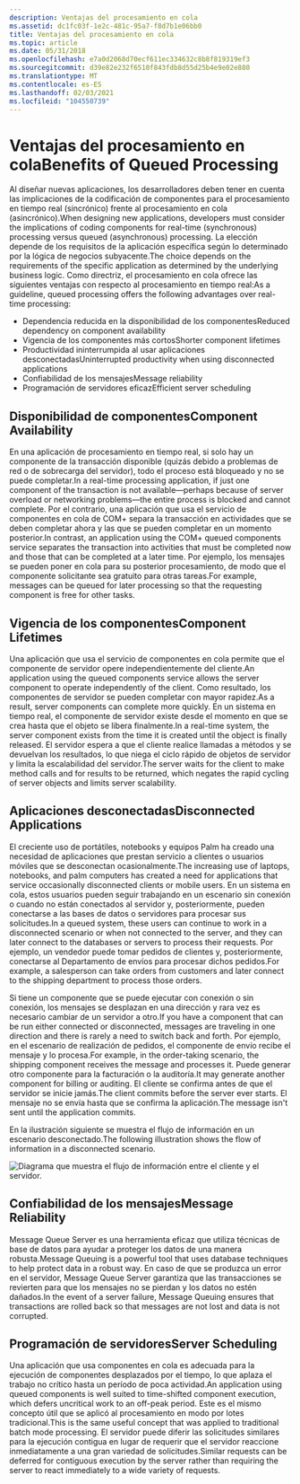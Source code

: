 ```yaml
---
description: Ventajas del procesamiento en cola
ms.assetid: dc1fc03f-1e2c-481c-95a7-f8d7b1e06bb0
title: Ventajas del procesamiento en cola
ms.topic: article
ms.date: 05/31/2018
ms.openlocfilehash: e7a0d2068d70ecf611ec334632c8b8f819319ef3
ms.sourcegitcommit: d39e82e232f6510f843fdb8d55d25b4e9e02e880
ms.translationtype: MT
ms.contentlocale: es-ES
ms.lasthandoff: 02/03/2021
ms.locfileid: "104550739"
---
```

# <a name="benefits-of-queued-processing"></a><span data-ttu-id="2b0cf-103">Ventajas del procesamiento en cola</span><span class="sxs-lookup"><span data-stu-id="2b0cf-103">Benefits of Queued Processing</span></span>

<span data-ttu-id="2b0cf-104">Al diseñar nuevas aplicaciones, los desarrolladores deben tener en cuenta las implicaciones de la codificación de componentes para el procesamiento en tiempo real (sincrónico) frente al procesamiento en cola (asincrónico).</span><span class="sxs-lookup"><span data-stu-id="2b0cf-104">When designing new applications, developers must consider the implications of coding components for real-time (synchronous) processing versus queued (asynchronous) processing.</span></span> <span data-ttu-id="2b0cf-105">La elección depende de los requisitos de la aplicación específica según lo determinado por la lógica de negocios subyacente.</span><span class="sxs-lookup"><span data-stu-id="2b0cf-105">The choice depends on the requirements of the specific application as determined by the underlying business logic.</span></span> <span data-ttu-id="2b0cf-106">Como directriz, el procesamiento en cola ofrece las siguientes ventajas con respecto al procesamiento en tiempo real:</span><span class="sxs-lookup"><span data-stu-id="2b0cf-106">As a guideline, queued processing offers the following advantages over real-time processing:</span></span>

-   <span data-ttu-id="2b0cf-107">Dependencia reducida en la disponibilidad de los componentes</span><span class="sxs-lookup"><span data-stu-id="2b0cf-107">Reduced dependency on component availability</span></span>
-   <span data-ttu-id="2b0cf-108">Vigencia de los componentes más cortos</span><span class="sxs-lookup"><span data-stu-id="2b0cf-108">Shorter component lifetimes</span></span>
-   <span data-ttu-id="2b0cf-109">Productividad ininterrumpida al usar aplicaciones desconectadas</span><span class="sxs-lookup"><span data-stu-id="2b0cf-109">Uninterrupted productivity when using disconnected applications</span></span>
-   <span data-ttu-id="2b0cf-110">Confiabilidad de los mensajes</span><span class="sxs-lookup"><span data-stu-id="2b0cf-110">Message reliability</span></span>
-   <span data-ttu-id="2b0cf-111">Programación de servidores eficaz</span><span class="sxs-lookup"><span data-stu-id="2b0cf-111">Efficient server scheduling</span></span>

## <a name="component-availability"></a><span data-ttu-id="2b0cf-112">Disponibilidad de componentes</span><span class="sxs-lookup"><span data-stu-id="2b0cf-112">Component Availability</span></span>

<span data-ttu-id="2b0cf-113">En una aplicación de procesamiento en tiempo real, si solo hay un componente de la transacción disponible (quizás debido a problemas de red o de sobrecarga del servidor), todo el proceso está bloqueado y no se puede completar.</span><span class="sxs-lookup"><span data-stu-id="2b0cf-113">In a real-time processing application, if just one component of the transaction is not available—perhaps because of server overload or networking problems—the entire process is blocked and cannot complete.</span></span> <span data-ttu-id="2b0cf-114">Por el contrario, una aplicación que usa el servicio de componentes en cola de COM+ separa la transacción en actividades que se deben completar ahora y las que se pueden completar en un momento posterior.</span><span class="sxs-lookup"><span data-stu-id="2b0cf-114">In contrast, an application using the COM+ queued components service separates the transaction into activities that must be completed now and those that can be completed at a later time.</span></span> <span data-ttu-id="2b0cf-115">Por ejemplo, los mensajes se pueden poner en cola para su posterior procesamiento, de modo que el componente solicitante sea gratuito para otras tareas.</span><span class="sxs-lookup"><span data-stu-id="2b0cf-115">For example, messages can be queued for later processing so that the requesting component is free for other tasks.</span></span>

## <a name="component-lifetimes"></a><span data-ttu-id="2b0cf-116">Vigencia de los componentes</span><span class="sxs-lookup"><span data-stu-id="2b0cf-116">Component Lifetimes</span></span>

<span data-ttu-id="2b0cf-117">Una aplicación que usa el servicio de componentes en cola permite que el componente de servidor opere independientemente del cliente.</span><span class="sxs-lookup"><span data-stu-id="2b0cf-117">An application using the queued components service allows the server component to operate independently of the client.</span></span> <span data-ttu-id="2b0cf-118">Como resultado, los componentes de servidor se pueden completar con mayor rapidez.</span><span class="sxs-lookup"><span data-stu-id="2b0cf-118">As a result, server components can complete more quickly.</span></span> <span data-ttu-id="2b0cf-119">En un sistema en tiempo real, el componente de servidor existe desde el momento en que se crea hasta que el objeto se libera finalmente.</span><span class="sxs-lookup"><span data-stu-id="2b0cf-119">In a real-time system, the server component exists from the time it is created until the object is finally released.</span></span> <span data-ttu-id="2b0cf-120">El servidor espera a que el cliente realice llamadas a métodos y se devuelvan los resultados, lo que niega el ciclo rápido de objetos de servidor y limita la escalabilidad del servidor.</span><span class="sxs-lookup"><span data-stu-id="2b0cf-120">The server waits for the client to make method calls and for results to be returned, which negates the rapid cycling of server objects and limits server scalability.</span></span>

## <a name="disconnected-applications"></a><span data-ttu-id="2b0cf-121">Aplicaciones desconectadas</span><span class="sxs-lookup"><span data-stu-id="2b0cf-121">Disconnected Applications</span></span>

<span data-ttu-id="2b0cf-122">El creciente uso de portátiles, notebooks y equipos Palm ha creado una necesidad de aplicaciones que prestan servicio a clientes o usuarios móviles que se desconectan ocasionalmente.</span><span class="sxs-lookup"><span data-stu-id="2b0cf-122">The increasing use of laptops, notebooks, and palm computers has created a need for applications that service occasionally disconnected clients or mobile users.</span></span> <span data-ttu-id="2b0cf-123">En un sistema en cola, estos usuarios pueden seguir trabajando en un escenario sin conexión o cuando no están conectados al servidor y, posteriormente, pueden conectarse a las bases de datos o servidores para procesar sus solicitudes.</span><span class="sxs-lookup"><span data-stu-id="2b0cf-123">In a queued system, these users can continue to work in a disconnected scenario or when not connected to the server, and they can later connect to the databases or servers to process their requests.</span></span> <span data-ttu-id="2b0cf-124">Por ejemplo, un vendedor puede tomar pedidos de clientes y, posteriormente, conectarse al Departamento de envíos para procesar dichos pedidos.</span><span class="sxs-lookup"><span data-stu-id="2b0cf-124">For example, a salesperson can take orders from customers and later connect to the shipping department to process those orders.</span></span>

<span data-ttu-id="2b0cf-125">Si tiene un componente que se puede ejecutar con conexión o sin conexión, los mensajes se desplazan en una dirección y rara vez es necesario cambiar de un servidor a otro.</span><span class="sxs-lookup"><span data-stu-id="2b0cf-125">If you have a component that can be run either connected or disconnected, messages are traveling in one direction and there is rarely a need to switch back and forth.</span></span> <span data-ttu-id="2b0cf-126">Por ejemplo, en el escenario de realización de pedidos, el componente de envío recibe el mensaje y lo procesa.</span><span class="sxs-lookup"><span data-stu-id="2b0cf-126">For example, in the order-taking scenario, the shipping component receives the message and processes it.</span></span> <span data-ttu-id="2b0cf-127">Puede generar otro componente para la facturación o la auditoría.</span><span class="sxs-lookup"><span data-stu-id="2b0cf-127">It may generate another component for billing or auditing.</span></span> <span data-ttu-id="2b0cf-128">El cliente se confirma antes de que el servidor se inicie jamás.</span><span class="sxs-lookup"><span data-stu-id="2b0cf-128">The client commits before the server ever starts.</span></span> <span data-ttu-id="2b0cf-129">El mensaje no se envía hasta que se confirma la aplicación.</span><span class="sxs-lookup"><span data-stu-id="2b0cf-129">The message isn't sent until the application commits.</span></span>

<span data-ttu-id="2b0cf-130">En la ilustración siguiente se muestra el flujo de información en un escenario desconectado.</span><span class="sxs-lookup"><span data-stu-id="2b0cf-130">The following illustration shows the flow of information in a disconnected scenario.</span></span>

![Diagrama que muestra el flujo de información entre el cliente y el servidor.](images/b1818188-0294-4bd8-8bbe-9fe8eea9e09a.png)

## <a name="message-reliability"></a><span data-ttu-id="2b0cf-132">Confiabilidad de los mensajes</span><span class="sxs-lookup"><span data-stu-id="2b0cf-132">Message Reliability</span></span>

<span data-ttu-id="2b0cf-133">Message Queue Server es una herramienta eficaz que utiliza técnicas de base de datos para ayudar a proteger los datos de una manera robusta.</span><span class="sxs-lookup"><span data-stu-id="2b0cf-133">Message Queuing is a powerful tool that uses database techniques to help protect data in a robust way.</span></span> <span data-ttu-id="2b0cf-134">En caso de que se produzca un error en el servidor, Message Queue Server garantiza que las transacciones se revierten para que los mensajes no se pierdan y los datos no estén dañados.</span><span class="sxs-lookup"><span data-stu-id="2b0cf-134">In the event of a server failure, Message Queuing ensures that transactions are rolled back so that messages are not lost and data is not corrupted.</span></span>

## <a name="server-scheduling"></a><span data-ttu-id="2b0cf-135">Programación de servidores</span><span class="sxs-lookup"><span data-stu-id="2b0cf-135">Server Scheduling</span></span>

<span data-ttu-id="2b0cf-136">Una aplicación que usa componentes en cola es adecuada para la ejecución de componentes desplazados por el tiempo, lo que aplaza el trabajo no crítico hasta un período de poca actividad.</span><span class="sxs-lookup"><span data-stu-id="2b0cf-136">An application using queued components is well suited to time-shifted component execution, which defers uncritical work to an off-peak period.</span></span> <span data-ttu-id="2b0cf-137">Este es el mismo concepto útil que se aplicó al procesamiento en modo por lotes tradicional.</span><span class="sxs-lookup"><span data-stu-id="2b0cf-137">This is the same useful concept that was applied to traditional batch mode processing.</span></span> <span data-ttu-id="2b0cf-138">El servidor puede diferir las solicitudes similares para la ejecución contigua en lugar de requerir que el servidor reaccione inmediatamente a una gran variedad de solicitudes.</span><span class="sxs-lookup"><span data-stu-id="2b0cf-138">Similar requests can be deferred for contiguous execution by the server rather than requiring the server to react immediately to a wide variety of requests.</span></span>

 

 




